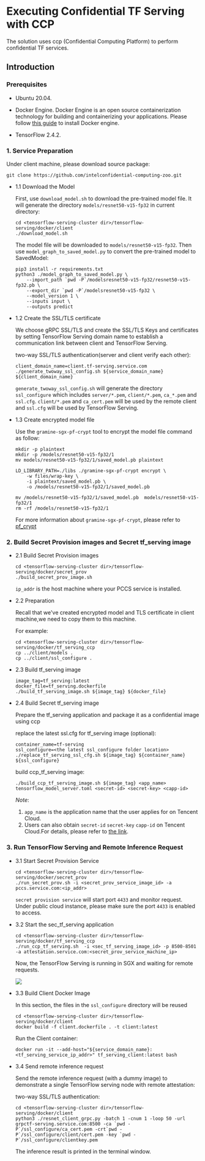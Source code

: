 # Executing Confidential TF Serving with CCP

The solution uses ccp (Confidential Computing Platform) to perform confidential TF services.

## Introduction

### Prerequisites
- Ubuntu 20.04.

- Docker Engine. Docker Engine is an open source containerization technology for
  building and containerizing your applications.
  Please follow [this guide](https://docs.docker.com/engine/install/ubuntu/#install-using-the-convenience-script)
  to install Docker engine.

- TensorFlow 2.4.2.

### 1. Service Preparation

Under client machine, please download source package:

```shell
git clone https://github.com/intelconfidential-computing-zoo.git
```


- 1.1 Download the Model

    First, use `download_model.sh` to download the pre-trained model file. It will
    generate the directory `models/resnet50-v15-fp32` in current directory:

    ```shell
    cd <tensorflow-serving-cluster dir>/tensorflow-serving/docker/client
    ./download_model.sh
    ```

    The model file will be downloaded to `models/resnet50-v15-fp32`.
    Then use `model_graph_to_saved_model.py` to convert the pre-trained model to SavedModel:

    ```shell
    pip3 install -r requirements.txt
    python3 ./model_graph_to_saved_model.py \
        --import_path `pwd -P`/modelsresnet50-v15-fp32/resnet50-v15-fp32.pb \
        --export_dir `pwd -P`/modelsresnet50-v15-fp32 \
        --model_version 1 \
        --inputs input \
        --outputs predict
    ```

- 1.2 Create the SSL/TLS certificate

    We choose gRPC SSL/TLS and create the SSL/TLS Keys and certificates by setting
    TensorFlow Serving domain name to establish a communication link between client
    and TensorFlow Serving.

    two-way SSL/TLS authentication(server and client verify each other):

    ```shell
    client_domain_name=client.tf-serving.service.com
    ./generate_twoway_ssl_config.sh ${service_domain_name} ${client_domain_name}
    ```

    `generate_twoway_ssl_config.sh` will generate the directory
    `ssl_configure` which includes `server/*.pem`, `client/*.pem`,
    `ca_*.pem` and `ssl.cfg`.
    `client/*.pem` and `ca_cert.pem` will be used by the remote client
    and `ssl.cfg` will be used by TensorFlow Serving.

- 1.3 Create encrypted model file

    Use the `gramine-sgx-pf-crypt` tool to encrypt the model file command as follow:

    ```shell
    mkdir -p plaintext
    mkdir -p /models/resnet50-v15-fp32/1
    mv models/resnet50-v15-fp32/1/saved_model.pb plaintext

    LD_LIBRARY_PATH=./libs ./gramine-sgx-pf-crypt encrypt \
        -w files/wrap-key \
        -i plaintext/saved_model.pb \
        -o /models/resnet50-v15-fp32/1/saved_model.pb

    mv /models/resnet50-v15-fp32/1/saved_model.pb  models/resnet50-v15-fp32/1
    rm -rf /models/resnet50-v15-fp32/1
    ```

    For more information about `gramine-sgx-pf-crypt`, please refer to [pf_crypt](https://github.com/gramineproject/gramine/tree/master/Pal/src/host/Linux-SGX/tools/pf_crypt)

### 2. Build Secret Provision images and Secret tf_serving image

- 2.1 Build Secret Provision images

    ```shell
    cd <tensorflow-serving-cluster dir>/tensorflow-serving/docker/secret_prov
    ./build_secret_prov_image.sh
    ```

     `ip_addr` is the host machine where your PCCS service is installed.

- 2.2 Preparation

    Recall that we've created encrypted model and TLS certificate in client machine,we need to copy them to this machine.
    
    For example:

    ```shell
    cd <tensorflow-serving-cluster dir>/tensorflow-serving/docker/tf_serving_ccp
    cp ../client/models .
    cp ../client/ssl_configure .
    ```

- 2.3 Build  tf_serving image

    ```shell
    image_tag=tf_serving:latest
    docker_file=tf_serving.dockerfile
    ./build_tf_serving_image.sh ${image_tag} ${docker_file}
    ```

- 2.4 Build Secret tf_serving image

    Prepare the tf_serving application and package it as a confidential image using ccp

    replace the latest ssl.cfg for tf_serving image (optional):

    ```shell
    container_name=tf-serving
    ssl_configure=<the latest ssl_configure folder location>
    ./replace_tf_serving_ssl_cfg.sh ${image_tag} ${container_name} ${ssl_configure}
    ```

    build ccp_tf_serving image:

    ```shell
    ./build_ccp_tf_serving_image.sh ${image_tag} <app_name> tensorflow_model_server.toml <secret-id> <secret-key> <capp-id>
    ```

    *Note*:
    1. `app_name` is the application name that the user applies for on Tencent Cloud.
    2. Users can also obtain `secret-id` `secret-key` `capp-id` on Tencent Cloud.For details, please refer to [the link](https://cloud.tencent.com/document/product/1542).



### 3. Run TensorFlow Serving and Remote Inference Request

- 3.1 Start Secret Provision Service

    ```shell
    cd <tensorflow-serving-cluster dir>/tensorflow-serving/docker/secret_prov
    ./run_secret_prov.sh -i <secret_prov_service_image_id> -a pccs.service.com:<ip_addr>
    ```
     `secret provision service` will start port `4433` and monitor request. Under public cloud instance, please make sure the port `4433` is enabled to access.

- 3.2 Start the sec_tf_serving application

    ```shell
    cd <tensorflow-serving-cluster dir>/tensorflow-serving/docker/tf_serving_ccp
    ./run_ccp_tf_serving.sh  -i <sec_tf_serving_image_id> -p 8500-8501 -a attestation.service.com:<secret_prov_service_machine_ip>
    ```

    Now, the TensorFlow Serving is running in SGX and waiting for remote requests.

    ![](https://raw.githubusercontent.com/pengyuabc/confidential-computing-zoo/0f573059ee42d813ca161bbf586679fb3e834f03/documents/readthedoc/docs/source/Solutions/tensorflow-serving-cluster/img/TF_Serving.svg)

- 3.3 Build Client Docker Image

    In this section, the files in the `ssl_configure` directory will be 
    reused
    ```shell
    cd <tensorflow-serving-cluster dir>/tensorflow-serving/docker/client
    docker build -f client.dockerfile . -t client:latest
    ```
    Run the Client container:

    ```shell
    docker run -it --add-host="${service_domain_name}:<tf_serving_service_ip_addr>" tf_serving_client:latest bash
    ```
- 3.4 Send remote inference request

    Send the remote inference request (with a dummy image) to demonstrate a single TensorFlow serving node with remote attestation:

    two-way SSL/TLS authentication:

    ```shell
    cd <tensorflow-serving-cluster dir>/tensorflow-serving/docker/client
    python3 ./resnet_client_grpc.py -batch 1 -cnum 1 -loop 50 -url grpctf-serving.service.com:8500 -ca `pwd -P`/ssl_configure/ca_cert.pem -crt`pwd -P`/ssl_configure/client/cert.pem -key `pwd -P`/ssl_configure/clientkey.pem
    ```
    The inference result is printed in the terminal window.

